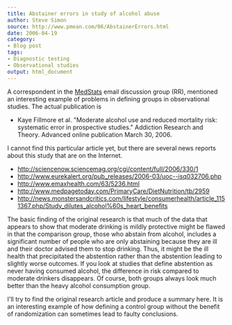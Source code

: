 ```yaml
---
title: Abstainer errors in study of alcohol abuse
author: Steve Simon
source: http://www.pmean.com/06/AbstainerErrors.html
date: 2006-04-19
category:
- Blog post
tags:
- Diagnostic testing
- Observational studies
output: html_document
---
```

A correspondent in the
[MedStats](../category/InterestingWebsites.html#MeStXx) email discussion
group (RR), mentioned an interesting example of problems in defining
groups in observational studies. The actual publication is

-   Kaye Fillmore et al. \"Moderate alcohol use and reduced mortality
    risk: systematic error in prospective studies.\" Addiction Research
    and Theory. Advanced online publication March 30, 2006.

I cannot find this particular article yet, but there are several news
reports about this study that are on the Internet.

-   <http://sciencenow.sciencemag.org/cgi/content/full/2006/330/1>
-   <http://www.eurekalert.org/pub_releases/2006-03/uoc--isq032706.php>
-   <http://www.emaxhealth.com/63/5236.html>
-   <http://www.medpagetoday.com/PrimaryCare/DietNutrition/tb/2959>
-   <http://news.monstersandcritics.com/lifestyle/consumerhealth/article_1151367.php/Study_dilutes_alcohol%60s_heart_benefits>

The basic finding of the original research is that much of the data that
appears to show that moderate drinking is mildly protective might be
flawed in that the comparison group, those who abstain from alcohol,
includes a significant number of people who are only abstaining because
they are ill and their doctor advised them to stop drinking. Thus, it
might be the ill health that precipitated the abstention rather than the
abstention leading to slightly worse outcomes. If you look at studies
that define abstention as never having consumed alcohol, the difference
in risk compared to moderate drinkers disappears. Of course, both groups
always look much better than the heavy alcohol consumption group.

I\'ll try to find the original research article and produce a summary
here. It is an interesting example of how defining a control group
without the benefit of randomization can sometimes lead to faulty
conclusions.
